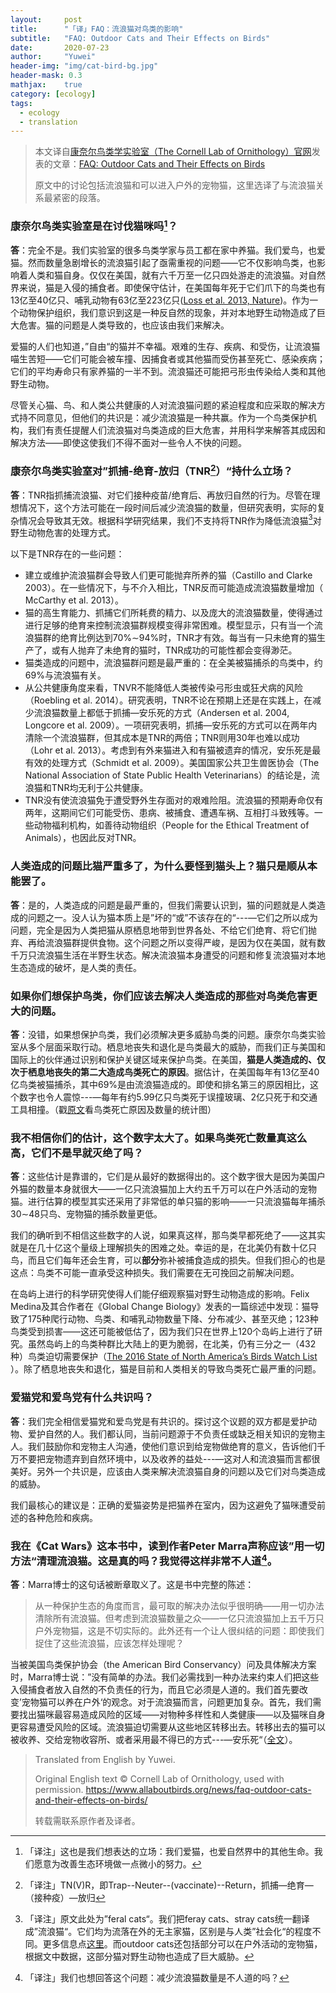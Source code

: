 ```yaml
---
layout:     post
title:      "「译」FAQ：流浪猫对鸟类的影响"
subtitle: 	"FAQ: Outdoor Cats and Their Effects on Birds"
date:       2020-07-23
author:     "Yuwei"
header-img: "img/cat-bird-bg.jpg"
header-mask: 0.3
mathjax:	true
category: [ecology]
tags:
  - ecology
  - translation
---
```




> 本文译自[康奈尔鸟类学实验室（The Cornell Lab of Ornithology）官网](https://www.allaboutbirds.org/news/)发表的文章：[FAQ: Outdoor Cats and Their Effects on Birds](https://www.allaboutbirds.org/news/faq-outdoor-cats-and-their-effects-on-birds/)
>
> 原文中的讨论包括流浪猫和可以进入户外的宠物猫，这里选译了与流浪猫关系最紧密的段落。
>



### 康奈尔鸟类实验室是在讨伐猫咪吗[^1]？

**答**：完全不是。我们实验室的很多鸟类学家与员工都在家中养猫。我们爱鸟，也爱猫。然而数量急剧增长的流浪猫引起了亟需重视的问题——它不仅影响鸟类，也影响着人类和猫自身。仅仅在美国，就有六千万至一亿只四处游走的流浪猫。对自然界来说，猫是入侵的捕食者。即使保守估计，在美国每年死于它们爪下的鸟类也有13亿至40亿只、哺乳动物有63亿至223亿只([Loss et al. 2013, Nature](https://www.nature.com/articles/ncomms2380?WT.mc_id=FBK_NCOMMS#abstract))。作为一个动物保护组织，我们意识到这是一种反自然的现象，并对本地野生动物造成了巨大危害。猫的问题是人类导致的，也应该由我们来解决。

爱猫的人们也知道，”自由“的猫并不幸福。艰难的生存、疾病、和受伤，让流浪猫喵生苦短——它们可能会被车撞、因捕食者或其他猫而受伤甚至死亡、感染疾病；它们的平均寿命只有家养猫的一半不到。流浪猫还可能把弓形虫传染给人类和其他野生动物。

尽管关心猫、鸟、和人类公共健康的人对流浪猫问题的紧迫程度和应采取的解决方式持不同意见，但他们的共识是：减少流浪猫是一种共赢。作为一个鸟类保护机构，我们有责任提醒人们流浪猫对鸟类造成的巨大危害，并用科学来解答其成因和解决方法——即使这使我们不得不面对一些令人不快的问题。

[^1]: 「译注」这也是我们想表达的立场：我们爱猫，也爱自然界中的其他生命。我们愿意为改善生态环境做一点微小的努力。



### 康奈尔鸟类实验室对”抓捕-绝育-放归（TNR[^2]）“持什么立场？

**答**：TNR指抓捕流浪猫、对它们接种疫苗/绝育后、再放归自然的行为。尽管在理想情况下，这个方法可能在一段时间后减少流浪猫的数量，但研究表明，实际的复杂情况会导致其无效。根据科学研究结果，我们不支持将TNR作为降低流浪猫[^3]对野生动物危害的处理方式。

以下是TNR存在的一些问题：

- 建立或维护流浪猫群会导致人们更可能抛弃所养的猫（Castillo and Clarke 2003）。在一些情况下，与不介入相比，TNR反而可能造成流浪猫数量增加（ McCarthy et al. 2013）。
- 猫的高生育能力、抓捕它们所耗费的精力、以及庞大的流浪猫数量，使得通过进行足够的绝育来控制流浪猫群规模变得非常困难。模型显示，只有当一个流浪猫群的绝育比例达到70%$\sim$94%时，TNR才有效。每当有一只未绝育的猫生产了，或有人抛弃了未绝育的猫时，TNR成功的可能性都会变得渺茫。
- 猫类造成的问题中，流浪猫群问题是最严重的：在全美被猫捕杀的鸟类中，约69%与流浪猫有关。
- 从公共健康角度来看，TNVR不能降低人类被传染弓形虫或狂犬病的风险（Roebling et al. 2014）。研究表明，TNR不论在预期上还是在实践上，在减少流浪猫数量上都低于抓捕—安乐死的方式（Andersen et al. 2004, Longcore et al. 2009）。一项研究表明，抓捕—安乐死的方式可以在两年内清除一个流浪猫群，但其成本是TNR的两倍；TNR则用30年也难以成功（Lohr et  al. 2013）。考虑到有外来猫进入和有猫被遗弃的情况，安乐死是最有效的处理方式（Schmidt et al. 2009）。美国国家公共卫生兽医协会（The National Association of State  Public Health Veterinarians）的结论是，流浪猫和TNR均无利于公共健康。
- TNR没有使流浪猫免于遭受野外生存面对的艰难险阻。流浪猫的预期寿命仅有两年，这期间它们可能受伤、患病、被捕食、遭遇车祸、互相打斗致残等。一些动物福利机构，如善待动物组织（People for the Ethical Treatment of Animals），也因此反对TNR。

[^2]: 「译注」TN(V)R，即Trap--Neuter--(vaccinate)--Return，抓捕—绝育—（接种疫）—放归
[^3]: 「译注」原文此处为”feral cats“。我们把feray cats、stray cats统一翻译成”流浪猫“。它们均为流落在外的无主家猫，区别是与人类”社会化“的程度不同。更多信息点[这里](https://www.alleycat.org/resources/feral-and-stray-cats-an-important-difference/)。而outdoor cats还包括部分可以在户外活动的宠物猫，根据文中数据，这部分猫对野生动物也造成了巨大威胁。



### 人类造成的问题比猫严重多了，为什么要怪到猫头上？猫只是顺从本能罢了。

**答**：是的，人类造成的问题是最严重的，但我们需要认识到，猫的问题就是人类造成的问题之一。没人认为猫本质上是”坏的“或”不该存在的“---—它们之所以成为问题，完全是因为人类把猫从原栖息地带到世界各处、不给它们绝育、将它们抛弃、再给流浪猫群提供食物。这个问题之所以变得严峻，是因为仅在美国，就有数千万只流浪猫生活在半野生状态。解决流浪猫本身遭受的问题和修复流浪猫对本地生态造成的破坏，是人类的责任。



### 如果你们想保护鸟类，你们应该去解决人类造成的那些对鸟类危害更大的问题。

**答**：没错，如果想保护鸟类，我们必须解决更多威胁鸟类的问题。康奈尔鸟类实验室从多个层面采取行动。栖息地丧失和退化是鸟类最大的威胁，而我们正与美国和国际上的伙伴通过识别和保护关键区域来保护鸟类。在美国，**猫是人类造成的、仅次于栖息地丧失的第二大造成鸟类死亡的原因**。据估计，在美国每年有13亿至40亿鸟类被猫捕杀，其中69%是由流浪猫造成的。即使和排名第三的原因相比，这个数字也令人震惊---—每年有约5.99亿只鸟类死于误撞玻璃、2亿只死于和交通工具相撞。（戳[原文](https://www.allaboutbirds.org/news/faq-outdoor-cats-and-their-effects-on-birds/)看鸟类死亡原因及数量的统计图）



### 我不相信你们的估计，这个数字太大了。如果鸟类死亡数量真这么高，它们不是早就灭绝了吗？

**答**：这些估计是靠谱的，它们是从最好的数据得出的。这个数字很大是因为美国户外猫的数量本身就很大——一亿只流浪猫加上大约五千万可以在户外活动的宠物猫。进行估算的模型其实还采用了非常低的单只猫的影响——一只流浪猫每年捕杀30$\sim$48只鸟、宠物猫的捕杀数量更低。

我们的确听到不相信这些数字的人说，如果真这样，那鸟类早都死绝了——这其实就是在几十亿这个量级上理解损失的困难之处。幸运的是，在北美仍有数十亿只鸟，而且它们每年还会生育，可以**部分**弥补被捕食造成的损失。但我们担心的也是这点：鸟类不可能一直承受这种损失。我们需要在无可挽回之前解决问题。

在岛屿上进行的科学研究使得人们能仔细观察猫对野生动物造成的影响。Felix Medina及其合作者在《Global Change Biology》发表的一篇综述中发现：猫导致了175种爬行动物、鸟类、和哺乳动物数量下降、分布减少、甚至灭绝；123种鸟类受到损害——这还可能被低估了，因为我们只在世界上120个岛屿上进行了研究。虽然岛屿上的鸟类种群比大陆上的更为脆弱，在北美，仍有三分之一（432种）鸟类迫切需要保护（[The 2016 State of North America’s Birds Watch List](http://www.stateofthebirds.org/2016/overview/results-summary/) ）。除了栖息地丧失和退化，猫是目前和人类相关的导致鸟类死亡最严重的问题。



### 爱猫党和爱鸟党有什么共识吗？

**答**：我们完全相信爱猫党和爱鸟党是有共识的。探讨这个议题的双方都是爱护动物、爱护自然的人。我们都认同，当前问题源于不负责任或缺乏相关知识的宠物主人。我们鼓励你和宠物主人沟通，使他们意识到给宠物做绝育的意义，告诉他们千万不要把宠物遗弃到自然环境中，以及收养的益处---—这对人和流浪猫而言都很美好。另外一个共识是，应该由人类来解决流浪猫自身的问题以及它们对鸟类造成的威胁。

我们最核心的建议是：正确的爱猫姿势是把猫养在室内，因为这避免了猫咪遭受前述的各种危险和疾病。



### 我在《Cat Wars》这本书中，读到作者Peter Marra声称应该”用一切方法“清理流浪猫。这是真的吗？我觉得这样非常不人道[^4]。

**答**：Marra博士的这句话被断章取义了。这是书中完整的陈述：

> 从一种保护生态的角度而言，最可取的解决办法似乎很明确——用一切办法清除所有流浪猫。但考虑到流浪猫数量之众——一亿只流浪猫加上五千万只户外宠物猫，这是不切实际的。此外还有一个让人很纠结的问题：即使我们捉住了这些流浪猫，应该怎样处理呢？

当被美国鸟类保护协会（the American Bird Conservancy）问及具体解决方案时，Marra博士说：”没有简单的办法。我们必需找到一种办法来约束人们把这些入侵捕食者放入自然的不负责任的行为，而且它必须是人道的。我们首先要改变’宠物猫可以养在户外‘的观念。对于流浪猫而言，问题更加复杂。首先，我们需要找出猫咪最容易造成风险的区域——对物种多样性和人类健康——以及猫咪自身更容易遭受风险的区域。流浪猫迫切需要从这些地区转移出去。转移出去的猫可以被收养、交给宠物收容所、或者采用最不得已的方式---—安乐死“（[全文](https://abcbirds.org/cat-wars-issues-call-to-action-for-birds/)）。



[^4]: 「译注」我们也想回答这个问题：减少流浪猫数量是不人道的吗？



> Translated from English by Yuwei.
>
> Original English text © Cornell Lab of Ornithology, used with permission. https://www.allaboutbirds.org/news/faq-outdoor-cats-and-their-effects-on-birds/
>
> 转载需联系原作者及译者。